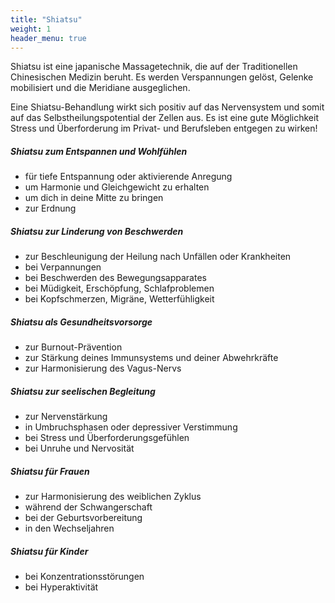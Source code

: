 ```yaml
---
title: "Shiatsu"
weight: 1
header_menu: true
---
```


Shiatsu ist eine japanische Massagetechnik, die auf der Traditionellen Chinesischen Medizin beruht. Es werden Verspannungen gelöst, Gelenke mobilisiert und die Meridiane ausgeglichen.

Eine Shiatsu-Behandlung wirkt sich positiv auf das Nervensystem und somit auf das Selbstheilungspotential der Zellen aus. Es ist eine gute Möglichkeit Stress und Überforderung im Privat- und Berufsleben entgegen zu wirken!


##### Shiatsu zum Entspannen und Wohlfühlen
- für tiefe Entspannung oder aktivierende Anregung
- um Harmonie und Gleichgewicht zu erhalten
- um dich in deine Mitte zu bringen
- zur Erdnung

##### Shiatsu zur Linderung von Beschwerden
- zur Beschleunigung der Heilung nach Unfällen oder Krankheiten
- bei Verpannungen 
- bei Beschwerden des Bewegungsapparates
- bei Müdigkeit, Erschöpfung, Schlaf­problemen
- bei Kopfschmerzen, Migräne, Wetterfühligkeit 

##### Shiatsu als Gesundheitsvorsorge
- zur Burnout-Prävention
- zur Stärkung deines Immunsystems und deiner Abwehrkräfte
- zur Harmonisierung des Vagus-Nervs 

##### Shiatsu zur seelischen Begleitung
- zur Nervenstärkung
- in Umbruchsphasen oder depressiver Verstim­mung
- bei Stress und Überforderungsgefühlen
- bei Unruhe und Nervosität

##### Shiatsu für Frauen
- zur Harmonisierung des weiblichen Zyklus
- während der Schwangerschaft
- bei der Geburtsvorbereitung
- in den Wechseljahren

##### Shiatsu für Kinder
- bei Konzentrationsstörungen 
- bei Hyperaktivität

 

